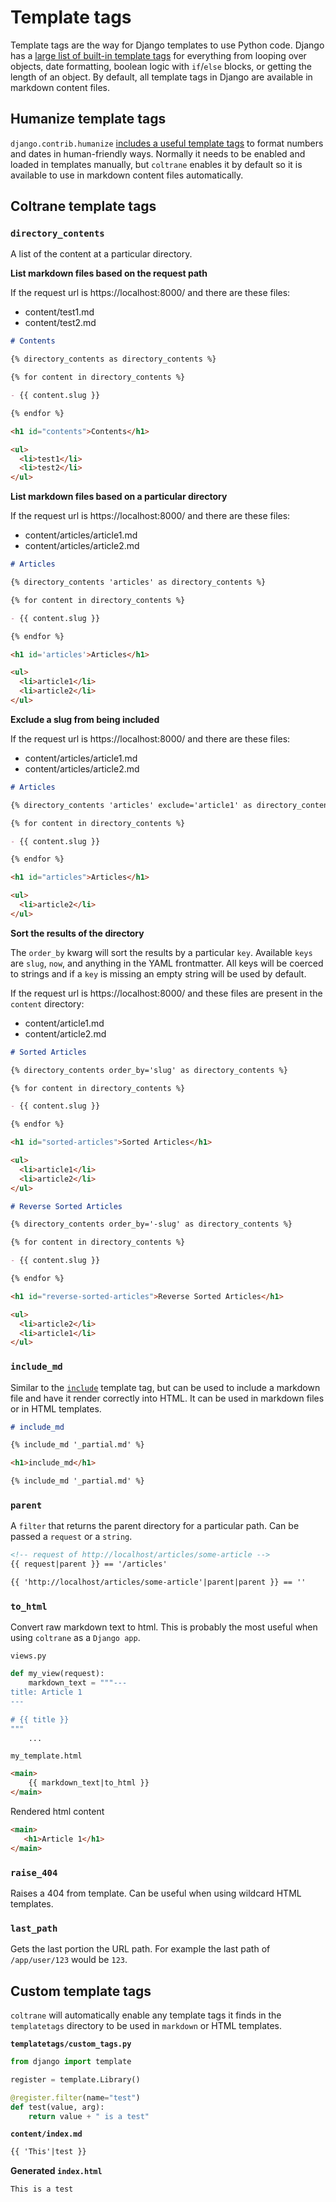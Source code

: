 # Template tags

Template tags are the way for Django templates to use Python code. Django has a [large list of built-in template tags](https://docs.djangoproject.com/en/stable/ref/templates/builtins/) for everything from looping over objects, date formatting, boolean logic with `if`/`else` blocks, or getting the length of an object. By default, all template tags in Django are available in markdown content files.

## Humanize template tags

`django.contrib.humanize` [includes a useful template tags](https://docs.djangoproject.com/en/stable/ref/contrib/humanize/) to format numbers and dates in human-friendly ways. Normally it needs to be enabled and loaded in templates manually, but `coltrane` enables it by default so it is available to use in markdown content files automatically.

## Coltrane template tags

### `directory_contents`

A list of the content at a particular directory.

**List markdown files based on the request path**

If the request url is https://localhost:8000/ and there are these files:

- content/test1.md
- content/test2.md

```markdown
# Contents

{% directory_contents as directory_contents %}

{% for content in directory_contents %}

- {{ content.slug }}

{% endfor %}
```

```html
<h1 id="contents">Contents</h1>

<ul>
  <li>test1</li>
  <li>test2</li>
</ul>
```

**List markdown files based on a particular directory**

If the request url is https://localhost:8000/ and there are these files:

- content/articles/article1.md
- content/articles/article2.md

```markdown
# Articles

{% directory_contents 'articles' as directory_contents %}

{% for content in directory_contents %}

- {{ content.slug }}

{% endfor %}
```

```html
<h1 id='articles'>Articles</h1>

<ul>
  <li>article1</li>
  <li>article2</li>
</ul>
```

**Exclude a slug from being included**

If the request url is https://localhost:8000/ and there are these files:

- content/articles/article1.md
- content/articles/article2.md

```markdown
# Articles

{% directory_contents 'articles' exclude='article1' as directory_contents %}

{% for content in directory_contents %}

- {{ content.slug }}

{% endfor %}
```

```html
<h1 id="articles">Articles</h1>

<ul>
  <li>article2</li>
</ul>
```

**Sort the results of the directory**

The `order_by` kwarg will sort the results by a particular `key`. Available `keys` are `slug`, `now`, and anything in the YAML frontmatter. All keys will be coerced to strings and if a `key` is missing an empty string will be used by default.

If the request url is https://localhost:8000/ and these files are present in the `content` directory:

- content/article1.md
- content/article2.md

```markdown
# Sorted Articles

{% directory_contents order_by='slug' as directory_contents %}

{% for content in directory_contents %}

- {{ content.slug }}

{% endfor %}
```

```html
<h1 id="sorted-articles">Sorted Articles</h1>

<ul>
  <li>article1</li>
  <li>article2</li>
</ul>
```

```markdown
# Reverse Sorted Articles

{% directory_contents order_by='-slug' as directory_contents %}

{% for content in directory_contents %}

- {{ content.slug }}

{% endfor %}
```

```html
<h1 id="reverse-sorted-articles">Reverse Sorted Articles</h1>

<ul>
  <li>article2</li>
  <li>article1</li>
</ul>
```

### `include_md`

Similar to the [`include`](https://docs.djangoproject.com/en/stable/ref/templates/builtins/#include) template tag, but can be used to include a markdown file and have it render correctly into HTML. It can be used in markdown files or in HTML templates.

```markdown
# include_md

{% include_md '_partial.md' %}
```

```html
<h1>include_md</h1>

{% include_md '_partial.md' %}
```

### `parent`

A `filter` that returns the parent directory for a particular path. Can be passed a `request` or a `string`.

```html
<!-- request of http://localhost/articles/some-article -->
{{ request|parent }} == '/articles'
```

```html
{{ 'http://localhost/articles/some-article'|parent|parent }} == ''
```

### `to_html`

Convert raw markdown text to html. This is probably the most useful when using `coltrane` as a `Django app`.

`views.py`
```python
def my_view(request):
    markdown_text = """---
title: Article 1
---

# {{ title }}
"""
    ...
```

`my_template.html`
```html
<main>
    {{ markdown_text|to_html }}
</main>
```

Rendered html content
```html
<main>
   <h1>Article 1</h1>
</main>
```

### `raise_404`

Raises a 404 from template. Can be useful when using wildcard HTML templates.

### `last_path`

Gets the last portion the URL path. For example the last path of `/app/user/123` would be `123`.

## Custom template tags

`coltrane` will automatically enable any template tags it finds in the `templatetags` directory to be used in `markdown` or HTML templates.

**`templatetags/custom_tags.py`**

```python
from django import template

register = template.Library()

@register.filter(name="test")
def test(value, arg):
    return value + " is a test"
```

**`content/index.md`**

```markdown
{{ 'This'|test }}
```

**Generated `index.html`**

```html
This is a test
```
